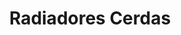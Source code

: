 ---
title: "Radiadores Cerdas"
url: /san-jose/radiadores-cerdas/
shop: reparación de automóviles
---